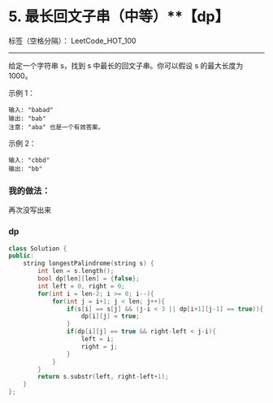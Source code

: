 ﻿# 5. 最长回文子串（中等）**【dp】

标签（空格分隔）： LeetCode_HOT_100

---
给定一个字符串 s，找到 s 中最长的回文子串。你可以假设 s 的最大长度为 1000。

示例 1：

    输入: "babad"
    输出: "bab"
    注意: "aba" 也是一个有效答案。

示例 2：

    输入: "cbbd"
    输出: "bb"


### 我的做法：  
再次没写出来

### dp
```C++
class Solution {
public:
    string longestPalindrome(string s) {
        int len = s.length();
        bool dp[len][len] = {false};
        int left = 0, right = 0;
        for(int i = len-2; i >= 0; i--){
            for(int j = i+1; j < len; j++){
                if(s[i] == s[j] && (j-i < 3 || dp[i+1][j-1] == true)){
                    dp[i][j] = true;
                }
                if(dp[i][j] == true && right-left < j-i){
                    left = i;
                    right = j;
                }
            }
        }
        return s.substr(left, right-left+1);
    }
};
```

